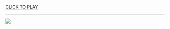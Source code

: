 
<a href="https://premium76.site?title=squid_games_unblocked&ref=13M">CLICK TO PLAY</a></h3>
<hr>

<a href="https://premium76.site?title=squid_games_unblocked&ref=13M"><img src="https://clearcache.store/games.png"></a>


